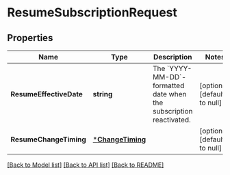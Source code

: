 # ResumeSubscriptionRequest

## Properties

 Name                    | Type                                 | Description                                                                  | Notes                        
-------------------------|--------------------------------------|------------------------------------------------------------------------------|------------------------------
 **ResumeEffectiveDate** | **string**                           | The &#x60;YYYY-MM-DD&#x60;-formatted date when the subscription reactivated. | [optional] [default to null] 
 **ResumeChangeTiming**  | [***ChangeTiming**](ChangeTiming.md) |                                                                              | [optional] [default to null] 

[[Back to Model list]](../README.md#documentation-for-models) [[Back to API list]](../README.md#documentation-for-api-endpoints) [[Back to README]](../README.md)

